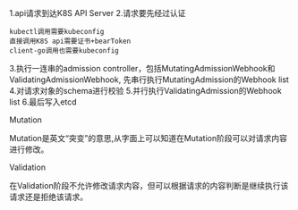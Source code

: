 1.api请求到达K8S API Server
2.请求要先经过认证

    kubectl调用需要kubeconfig
    直接调用K8S api需要证书+bearToken
    client-go调用也需要kubeconfig
3.执行一连串的admission controller，包括MutatingAdmissionWebhook和ValidatingAdmissionWebhook, 先串行执行MutatingAdmission的Webhook list
4.对请求对象的schema进行校验
5.并行执行ValidatingAdmission的Webhook list
6.最后写入etcd


Mutation

Mutation是英文“突变”的意思,从字面上可以知道在Mutation阶段可以对请求内容进行修改。

Validation

在Validation阶段不允许修改请求内容，但可以根据请求的内容判断是继续执行该请求还是拒绝该请求。